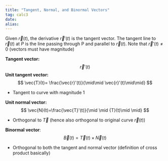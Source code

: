 ```yaml
---
title: "Tangent, Normal, and Binormal Vectors"
tag: calc3
date: 
alias:
---
```


Given $\vec{r}(t)$, the derivative $\vec{r}'(t)$ is the tangent vector.
The tangent line to $\vec{r}(t)$ at $P$ is the line passing through P and parallel to $\vec{r}(t)$.
Note that $\vec{r}'(t) \neq 0$ (vectors must have magnitude)

**Tangent vector:** 
$$
\vec{r}'(t)
$$
**Unit tangent vector:** 
$$
\vec{T}(t)= \frac{\vec{r}'(t)}{\mid\mid \vec{r}'(t)\mid\mid}
$$
- Tangent to curve with magnitude 1

**Unit normal vector:**
$$
\vec{N}(t)=\frac{\vec{T}'(t)}{\mid \mid {T}(t)\mid \mid}
$$
- Orthogonal to $\vec{T}$ (hence also orthogonal to original curve $\vec{r}(t)$)

**Binormal vector**:
$$
\vec{B}(t)= \vec{T}(t)\times \vec{N}(t)
$$
- Orthogonal to both the tangent and normal vector (definition of cross product basically)